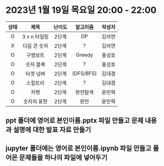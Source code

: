 # 2023년 1월 19일 목요일 20:00 - 22:00

|상태|제목|난이도|알고리즘|작성자  
|:---:|:---:|:---:|:---:|:---:|  
|O|3 x n 타일링|2단계|DP|김의연  
|X|다음 큰 숫자|2단계|?|김의연  
|O|구명보트|2단계|Greedy|홍성호
|O|숫자 블록|2단계|?|홍성호  
|O|타겟 넘버|2단계|(DFS/BFS)|김대겸
|O|스킬트리|2단계|?|김대겸  
|O|카펫|2단계|완전탐색|윤민혁
|O|숫자의 표현|2단계|완전|윤민혁

## ppt 폴더에 영어로 본인이름.pptx 파일 만들고 문제 내용과 설명에 대한 발표 자료 만들기
## jupyter 폴더에는 영어로 본인이름.ipynb 파일 만들고 풀어온 문제들을 하나의 파일에 넣어두기
